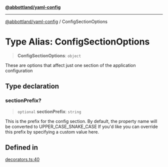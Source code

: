 [**@abbottland/yaml-config**](../README.md)

***

[@abbottland/yaml-config](../README.md) / ConfigSectionOptions

# Type Alias: ConfigSectionOptions

> **ConfigSectionOptions**: `object`

These are options that affect just one section of the application configuration

## Type declaration

### sectionPrefix?

> `optional` **sectionPrefix**: `string`

This is the prefix for the config section.  By default, the property name will be converted to UPPER_CASE_SNAKE_CASE
If you'd like you can override this prefix by specifying a custom value here.

## Defined in

[decorators.ts:40](https://github.com/pbabbott/home-web-apps/blob/ec00bebc237422af4f5115f844c2c704b35aeb74/packages/yaml-config/src/lib/decorators.ts#L40)
